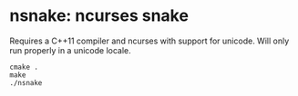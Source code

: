 # nsnake: ncurses snake

Requires a C++11 compiler and ncurses with support for unicode.
Will only run properly in a unicode locale.

```
cmake .
make
./nsnake
```
